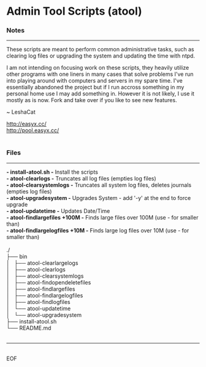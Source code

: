 # Admin Tool Scripts (atool)

### Notes
--------
These scripts are meant to perform common administrative tasks, such as clearing log files or upgrading the system and updating the time with ntpd.

I am not intending on focusing work on these scripts, they heavily utilize other programs with one liners in many cases that solve problems I've run into playing around with computers and servers in my spare time. I've essentially abandoned the project but if I run accross something in my personal home use I may add something in. However it is not likely, I use it mostly as is now. Fork and take over if you like to see new features.

~ LeshaCat<br />

http://easyx.cc/<br />
http://pool.easyx.cc/<br />
<br />
### Files
--------
**- install-atool.sh -** Install the scripts<br />
**- atool-clearlogs -** Truncates all log files (empties log files)<br />
**- atool-clearsystemlogs -** Truncates all system log files, deletes journals (empties log files)<br />
**- atool-upgradesystem -** Upgrades System - add '-y' at the end to force upgrade<br />
**- atool-updatetime -** Updates Date/Time<br />
**- atool-findlargefiles +100M -** Finds large files over 100M (use - for smaller than)<br />
**- atool-findlargelogfiles +10M -** Finds large log files over 10M (use - for smaller than)<br />
<br />
./<br />
├── bin<br />
│   ├── atool-clearlargelogs<br />
│   ├── atool-clearlogs<br />
│   ├── atool-clearsystemlogs<br />
│   ├── atool-findopendeletefiles<br />
│   ├── atool-findlargefiles<br />
│   ├── atool-findlargelogfiles<br />
│   ├── atool-findlogfiles<br />
│   └── atool-updatetime<br />
│   └── atool-upgradesystem<br />
├── install-atool.sh<br />
└── README.md<br />
<br />

--------
<br />
EOF
